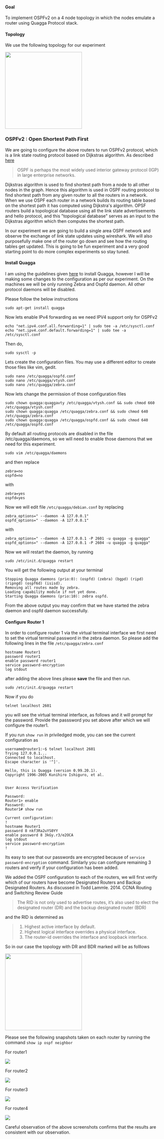 #### Goal 
To implement OSPFv2 on a 4 node topology in which the nodes emulate a router using Quagga Protocol stack. 

####  Topology 
We use the following topology for our experiment 

<img src="ospftopology.png" height="250">


### OSPFv2 : Open Shortest Path First
We are going to configure the above routers to run OSPFv2 protocol, which is a link state routing protocol based on Dijkstras algorithm. As described [here](https://en.wikipedia.org/wiki/Open_Shortest_Path_First)
> OSPF is perhaps the most widely used interior gateway protocol (IGP) in large enterprise networks.

Dijkstras algorithm is used to find shortest path from a node to all other nodes in the graph. Hence this algorithm is used in OSPF routing protocol to find shortest path from any given router to all the routers in  a network. When we use OSPF each router in a network builds its routing table based on the shortest path it has computed using Dijkstra's algorithm. OPSF routers build a topological database using all the link state advertisements and hello protocol, and this "topological database" serves as an input to the Dijkstras algorithm which then computes the shortest path. 


In our experiment we are going to build a single area OSPF network and observe the exchange of link state updates using wireshark. We will also purposefully make one of the router go down and see how the routing tables get updated. This is going to be fun experiment and a very good starting point to do more complex experiments so stay tuned.  

#### Install Quagga 

I am using the guidelines given [here](https://wiki.ubuntu.com/JonathanFerguson/Quagga) to install Quagga, however I will be making some changes to the configuration as per our experiment. On the machines we will be only running Zebra and Ospfd daemon. All other protocol daemons will be disabled. 

Please follow the below instructions 

    sudo apt-get install quagga 

Now lets enable IPv4 forwarding as we need IPV4 support only for OSPFv2 

    echo "net.ipv4.conf.all.forwarding=1" | sudo tee -a /etc/sysctl.conf 
    echo "net.ipv4.conf.default.forwarding=1" | sudo tee -a /etc/sysctl.conf

Then do, 

    sudo sysctl -p 

Lets create the configuration files. You may use a different editor to create those files like vim, gedit.  

    sudo nano /etc/quagga/ospfd.conf 
    sudo nano /etc/quagga/vtysh.conf 
    sudo nano /etc/quagga/zebra.conf 
    
Now lets change the permission of those configuration files 
    
    sudo chown quagga:quaggavty /etc/quagga/vtysh.conf && sudo chmod 660 /etc/quagga/vtysh.conf 
    sudo chown quagga:quagga /etc/quagga/zebra.conf && sudo chmod 640 /etc/quagga/zebra.conf 
    sudo chown quagga:quagga /etc/quagga/ospfd.conf && sudo chmod 640 /etc/quagga/ospfd.conf

By default all routing protocols are disabled in the file /etc/quagga/daemons, so we will need to enable those daemons that we need for this experiment. 

    sudo vim /etc/quagga/daemons

and then replace 

    zebra=no
    ospfd=no
with 

    zebra=yes
    ospfd=yes
    
Now we will edit file `/etc/quagga/debian.conf` by replacing 

    zebra_options=" --daemon -A 127.0.0.1"
    ospfd_options=" --daemon -A 127.0.0.1"

with

    zebra_options=" --daemon -A 127.0.0.1 -P 2601 -u quagga -g quagga"
    ospfd_options=" --daemon -A 127.0.0.1 -P 2604 -u quagga -g quagga"

Now we will restart the daemon, by running

    sudo /etc/init.d/quagga restart 

You will get the following output at your terminal 

    Stopping Quagga daemons (prio:0): (ospfd) (zebra) (bgpd) (ripd) (ripngd) (ospf6d) (isisd).
    Removing all routes made by zebra.
    Loading capability module if not yet done.
    Starting Quagga daemons (prio:10): zebra ospfd.

From the above output you may confirm that we have started the zebra daemon and ospfd daemon successfully. 


#### Configure Router 1
In order to configure router 1 via the virtual terminal interface we first need to set the virtual terminal password in the zebra daemon. So please add the following lines in the file `/etc/quagga/zebra.conf`
```
hostname Router1
password router1
enable password router1
service password-encryption
log stdout
```

after adding the above lines please **save** the file and then run. 

    sudo /etc/init.d/quagga restart 

Now if you do 

    telnet localhost 2601

you will see the virtual terminal interface, as follows and it will prompt for the password. Provide the passsword you set above after which we will configure the router1. 

If you run `show run` in priviledged mode, you can see the current configuration as 
```
username@router1:~$ telnet localhost 2601
Trying 127.0.0.1...
Connected to localhost.
Escape character is '^]'.

Hello, this is Quagga (version 0.99.20.1).
Copyright 1996-2005 Kunihiro Ishiguro, et al.


User Access Verification

Password: 
Router1> enable
Password: 
Router1# show run

Current configuration:
!
hostname Router1
password 8 nkf3Ra2uYS0YY
enable password 8 3kGy.r3/e2OCA
log stdout
service password-encryption
!
```

Its easy to see that our passwords are encrypted because of `service password-encryption` command. Similarly you can configure remaining 3 routers and verify if your configuration has been added.  


We added the OSPF configuration to each of the routers, we will first verify which of our routers have become Designated Routers and Backup Designated Routers. As discussed in Todd Lammle. 2014. CCNA Routing and Switching Review Guide

> The RID is not only used to advertise routes, it’s also used to elect the designated router
(DR) and the backup designated router (BDR)

and the RID is determined as 

> 	1. Highest active interface by default.
>	2. Highest logical interface overrides a physical interface.
>	3. The router-id overrides the interface and loopback interface.

So in our case the topology with DR and BDR marked will be as folllows 

<img src="ospfDRBDR.png" height="250">

Please see the following snapshots taken on each router by running the command `show ip ospf neighbor`

For router1

<img src="r1Neighbor.png">

For router2

<img src="r2Neighbor.png">

For router3

<img src="r3Neighbor.png">

For router4

<img src="r4Neighbor.png">

Careful observation of the above screenshots confirms that the results are consistent with our observation. 

